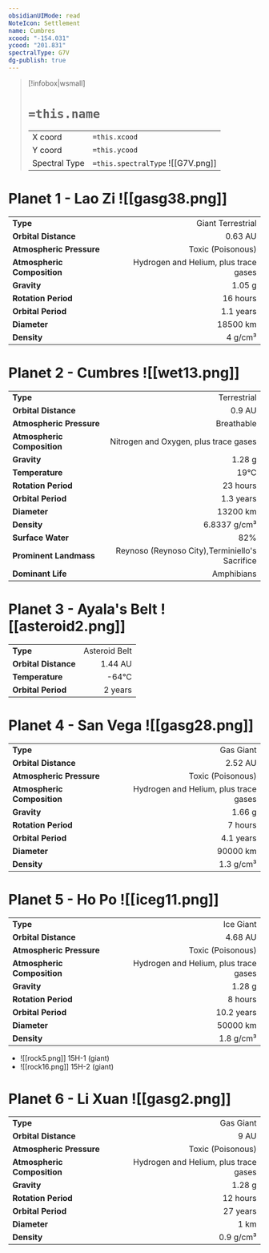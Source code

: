```yaml
---
obsidianUIMode: read
NoteIcon: Settlement
name: Cumbres
xcood: "-154.031"
ycood: "201.831"
spectralType: G7V
dg-publish: true
---
```

> [!infobox|wsmall]
> # `=this.name`
> | | |
> | - | - |
> | X coord | `=this.xcood` |
> | Y coord| `=this.ycood` |
> | Spectral Type | `=this.spectralType` ![[G7V.png]] |

# Planet 1 - Lao Zi ![[gasg38.png]]
|                             |                           |
| --------------------------- | -------------------------:|
| **Type**                    |             Giant Terrestrial |
| **Orbital Distance**        |   0.63 AU |
| **Atmospheric Pressure**    |       Toxic (Poisonous) |
| **Atmospheric Composition** |      Hydrogen and Helium, plus trace gases |
| **Gravity**                 |        1.05 g |
| **Rotation Period**         |  16 hours |
| **Orbital Period** | 1.1 years |
| **Diameter**                |      18500 km | 
| **Density**                 |    4 g/cm³ |





# Planet 2 - Cumbres ![[wet13.png]]
|                             |                           |
| --------------------------- | -------------------------:|
| **Type**                    |             Terrestrial |
| **Orbital Distance**        |   0.9 AU |
| **Atmospheric Pressure**    |       Breathable |
| **Atmospheric Composition** |      Nitrogen and Oxygen, plus trace gases |
| **Gravity**                 |        1.28 g |
| **Temperature**             |    19°C |
| **Rotation Period**         |  23 hours |
| **Orbital Period** | 1.3 years |
| **Diameter**                |      13200 km | 
| **Density**                 |    6.8337 g/cm³ |
| **Surface Water**           |           82% | 
| **Prominent Landmass**      |         Reynoso (Reynoso City),Terminiello's Sacrifice | 
| **Dominant Life**           |         Amphibians |





# Planet 3 - Ayala's Belt ![[asteroid2.png]]
|                             |                           |
| --------------------------- | -------------------------:|
| **Type**                    |             Asteroid Belt |
| **Orbital Distance**        |   1.44 AU |
| **Temperature**             |    -64°C |
| **Orbital Period** | 2 years |





# Planet 4 - San Vega ![[gasg28.png]]
|                             |                           |
| --------------------------- | -------------------------:|
| **Type**                    |             Gas Giant |
| **Orbital Distance**        |   2.52 AU |
| **Atmospheric Pressure**    |       Toxic (Poisonous) |
| **Atmospheric Composition** |      Hydrogen and Helium, plus trace gases |
| **Gravity**                 |        1.66 g |
| **Rotation Period**         |  7 hours |
| **Orbital Period** | 4.1 years |
| **Diameter**                |      90000 km | 
| **Density**                 |    1.3 g/cm³ |





# Planet 5 - Ho Po ![[iceg11.png]]
|                             |                           |
| --------------------------- | -------------------------:|
| **Type**                    |             Ice Giant |
| **Orbital Distance**        |   4.68 AU |
| **Atmospheric Pressure**    |       Toxic (Poisonous) |
| **Atmospheric Composition** |      Hydrogen and Helium, plus trace gases |
| **Gravity**                 |        1.28 g |
| **Rotation Period**         |  8 hours |
| **Orbital Period** | 10.2 years |
| **Diameter**                |      50000 km | 
| **Density**                 |    1.8 g/cm³ |



- ![[rock5.png]] 15H-1 (giant)
- ![[rock16.png]] 15H-2 (giant)


# Planet 6 - Li Xuan ![[gasg2.png]]
|                             |                           |
| --------------------------- | -------------------------:|
| **Type**                    |             Gas Giant |
| **Orbital Distance**        |   9 AU |
| **Atmospheric Pressure**    |       Toxic (Poisonous) |
| **Atmospheric Composition** |      Hydrogen and Helium, plus trace gases |
| **Gravity**                 |        1.28 g |
| **Rotation Period**         |  12 hours |
| **Orbital Period** | 27 years |
| **Diameter**                |      1 km | 
| **Density**                 |    0.9 g/cm³ |





